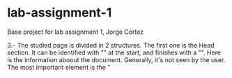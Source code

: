 # lab-assignment-1
Base project for lab assignment 1, Jorge Cortez

3.- The studied page is divided in 2 structures. The first one is the Head section. It can be identified with "<HEAD>" at the start, and finishes with a "</HEAD>". Here is the information aboout the document. Generally, it's not seen by the user. The most important element is the "<TITLE>", that shows in the top of the window the name of the page. Another component is the <meta> tag, that has a "name" and "content". In the "name" attribute, you can put a description or keyword, and in "content" put the content. For example: <meta name="author" content="Jorge Cortez">.  

Then, there is the "<BODY>" section that contains all the information that the user will see when he loads the webpage. It supports text, Hyper-links, images, Special characters, list, tables, frames, etc. The <center> section is the place where the information will be shown. In the page studied, there are 2 tables. One for the top orange area, and other for the body.  

4.- In the "(index)" the is the code from the "Elements" tab. The .js have all the functions that the page will use. Then, the css allows to edite the format of the page, like images, font, colors, margins and other sthetic elements. Finally, the .gif are the images used.

5.- The xhr request is an API available to the browsers scripting languages. It send requests to a server and load the server response data back into the script. In the interface, we can see a green bar that show when the web browser is asking the info, then a space that means that is waiting for the answer and at the end, a blue bar that represents the answer gived from the server.

6.- The certificate was emitted by COMODO RSA Domain Validation Secure Server CA. It is valid from august, 21th 2015 to august 21th 2019.